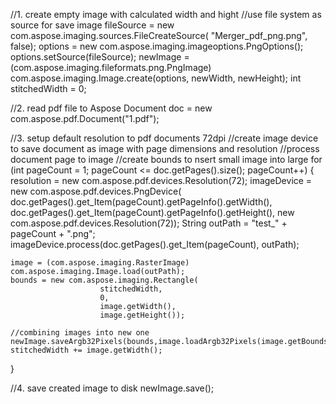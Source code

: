 
//1. create empty image with calculated width and hight
//use file system as source for save image
fileSource = new com.aspose.imaging.sources.FileCreateSource(
    "Merger_pdf_png.png",
    false);
options = new com.aspose.imaging.imageoptions.PngOptions();
options.setSource(fileSource);
newImage = (com.aspose.imaging.fileformats.png.PngImage) com.aspose.imaging.Image.create(options, newWidth, newHeight);
int stitchedWidth = 0;

//2. read pdf file to Aspose Document
doc = new com.aspose.pdf.Document("1.pdf");

//3. setup default resolution to pdf documents 72dpi
//create image device to save document as image with page dimensions and resolution
//process document page to image
//create bounds to nsert small image into large
for (int pageCount = 1; pageCount <= doc.getPages().size(); pageCount++) {
    resolution = new com.aspose.pdf.devices.Resolution(72);
    imageDevice = new com.aspose.pdf.devices.PngDevice(
                    doc.getPages().get_Item(pageCount).getPageInfo().getWidth(),
                    doc.getPages().get_Item(pageCount).getPageInfo().getHeight(),
                    new com.aspose.pdf.devices.Resolution(72));
    String outPath = "test_" + pageCount + ".png";
    imageDevice.process(doc.getPages().get_Item(pageCount), outPath);

    image = (com.aspose.imaging.RasterImage) com.aspose.imaging.Image.load(outPath);
    bounds = new com.aspose.imaging.Rectangle(
                        stitchedWidth,
                        0,
                        image.getWidth(),
                        image.getHeight());

    //combining images into new one
    newImage.saveArgb32Pixels(bounds,image.loadArgb32Pixels(image.getBounds()));
    stitchedWidth += image.getWidth();
}

//4. save created image to disk
newImage.save();
